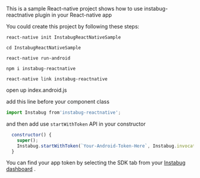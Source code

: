 This is a sample React-native project shows how to use instabug-reactnative plugin in your React-native app
 
You could create this project by following these steps:

`react-native init InstabugReactNativeSample`

`cd InstabugReactNativeSample`

`react-native run-android`

`npm i instabug-reactnative`

`react-native link instabug-reactnative`

open up index.android.js

add this line before your component class

```js
import Instabug from'instabug-reactnative';
```

and then add use `startWithToken` API in your constructor

```js
  constructor() {
    super();
    Instabug.startWithToken(`Your-Android-Token-Here`, Instabug.invocationEvent.shake);
  }

``` 

You can find your app token by selecting the SDK tab from your [Instabug dashboard](https://dashboard.instabug.com/app/sdk/) .

